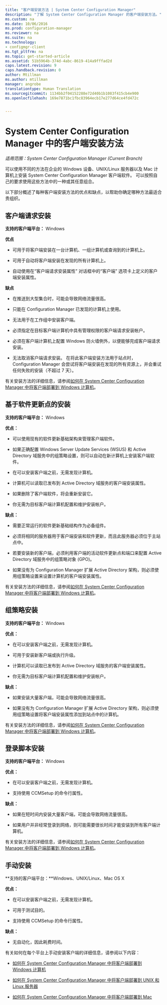 ```yaml
---
title: "客户端安装方法 | System Center Configuration Manager"
description: "了解 System Center Configuration Manager 的客户端安装方法。"
ms.custom: na
ms.date: 10/06/2016
ms.prod: configuration-manager
ms.reviewer: na
ms.suite: na
ms.technology:
- configmgr-client
ms.tgt_pltfrm: na
ms.topic: get-started-article
ms.assetid: 51b5964b-374d-4abc-8619-414a9fffad2d
caps.latest.revision: 9
caps.handback.revision: 0
author: Mtillman
ms.author: mtillman
manager: angrobe
translationtype: Human Translation
ms.sourcegitcommit: 1134bb2f04152288e72d40b1b1083f415cb4e900
ms.openlocfilehash: 169e7871bc1fbc83964ecb17e277d64ce4fd472c


---
```

# <a name="client-installation-methods-in-system-center-configuration-manager"></a>System Center Configuration Manager 中的客户端安装方法

*适用范围：System Center Configuration Manager (Current Branch)*

可以使用不同的方法在企业的 Windows 设备、UNIX/Linux 服务器以及 Mac 计算机上安装 System Center Configuration Manager 客户端软件。 可以按照自己的要求使用这些方法中的一种或其任意组合。  

 以下部分概述了每种客户端安装方法的优点和缺点，以帮助你确定哪种方法最适合贵组织。  

## <a name="client-push-installation"></a>客户端请求安装  

 **支持的客户端平台：** Windows  

 **优点**  

-   可用于将客户端安装在一台计算机、一组计算机或查询到的计算机上。  

-   可用于自动将客户端安装在发现的所有计算机上。  

-   自动使用在“客户端请求安装属性”  对话框中的“客户端”  选项卡上定义的客户端安装属性。  

 **缺点**  

-   在推送到大型集合时，可能会导致网络流量很高。  

-   只能在 Configuration Manager 已发现的计算机上使用。  

-   无法用于在工作组中安装客户端。  

-   必须指定在目标客户端计算机中具有管理权限的客户端请求安装帐户。  

-   必须在客户端计算机上配置 Windows 防火墙例外，以便能够完成客户端请求安装。  

-   无法取消客户端请求安装。 在将此客户端安装方法用于站点时，Configuration Manager 会尝试将客户端安装在发现的所有资源上，并会重试任何失败的安装（不超过 7 天）。  

 有关安装方法的详细信息，请参阅[如何在 System Center Configuration Manager 中将客户端部署到 Windows 计算机](../../../../core/clients/deploy/deploy-clients-to-windows-computers.md)。  

## <a name="software-update-point-based-installation"></a>基于软件更新点的安装  
 **支持的客户端平台：** Windows  

 **优点：**  

-   可以使用现有的软件更新基础架构来管理客户端软件。  

-   如果正确配置 Windows Server Update Services (WSUS) 和 Active Directory 域服务中的组策略设置，则可以自动在新计算机上安装客户端软件。  

-   在可以安装客户端之前，无需发现计算机。  

-   计算机可以读取已发布到 Active Directory 域服务的客户端安装属性。  

-   如果删除了客户端软件，将会重新安装它。  

-   你无需为目标客户端计算机配置和维护安装帐户。  

 **缺点：**  

-   需要正常运行的软件更新基础结构作为必备组件。  

-   必须将相同的服务器用于客户端安装和软件更新，而且此服务器必须位于主站点中。  

-   若要安装新的客户端，必须利用客户端的活动软件更新点和端口来配置 Active Directory 域服务中的组策略对象 (GPO)。  

-   如果没有为 Configuration Manager 扩展 Active Directory 架构，则必须使用组策略设置来设置计算机的客户端安装属性。  

 有关安装方法的详细信息，请参阅[如何在 System Center Configuration Manager 中将客户端部署到 Windows 计算机](../../../../core/clients/deploy/deploy-clients-to-windows-computers.md)。  

## <a name="group-policy-installation"></a>组策略安装  
 **支持的客户端平台：** Windows  

 **优点：**  

-   在可以安装客户端之前，无需发现计算机。  

-   可用于安装新客户端或执行升级。  

-   计算机可以读取已发布到 Active Directory 域服务的客户端安装属性。  

-   你无需为目标客户端计算机配置和维护安装帐户。  

 **缺点：**  

-   如果安装大量客户端，可能会导致网络流量很高。  

-   如果没有为 Configuration Manager 扩展 Active Directory 架构，则必须使用组策略设置将客户端安装属性添加到站点中的计算机。  

 有关安装方法的详细信息，请参阅[如何在 System Center Configuration Manager 中将客户端部署到 Windows 计算机](../../../../core/clients/deploy/deploy-clients-to-windows-computers.md)。  

## <a name="logon-script-installation"></a>登录脚本安装  
 **支持的客户端平台：** Windows  

 **优点：**  

-   在可以安装客户端之前，无需发现计算机。  

-   支持使用 CCMSetup 的命令行属性。  

 **缺点：**  

-   如果在短时间内安装大量客户端，可能会导致网络流量很高。  

-   如果用户并非经常登录到网络，则可能需要很长时间才能安装到所有客户端计算机。  

 有关安装方法的详细信息，请参阅[如何在 System Center Configuration Manager 中将客户端部署到 Windows 计算机](../../../../core/clients/deploy/deploy-clients-to-windows-computers.md)。  

## <a name="manual-installation"></a>手动安装  
 **支持的客户端平台：**Windows、UNIX/Linux、Mac OS X  

 **优点：**  

-   在可以安装客户端之前，无需发现计算机。  

-   可用于测试目的。  

-   支持使用 CCMSetup 的命令行属性。  

 **缺点：**  

-   无自动化，因此耗费时间。  

 有关如何在每个平台上手动安装客户端的详细信息，请参阅以下内容：  

-   [如何在 System Center Configuration Manager 中将客户端部署到 Windows 计算机](../../../../core/clients/deploy/deploy-clients-to-windows-computers.md)  

-   [如何在 System Center Configuration Manager 中将客户端部署到 UNIX 和 Linux 服务器](../../../../core/clients/deploy/deploy-clients-to-unix-and-linux-servers.md)  

-   [如何在 System Center Configuration Manager 中将客户端部署到 Mac](../../../../core/clients/deploy/deploy-clients-to-macs.md)  



<!--HONumber=Nov16_HO1-->


